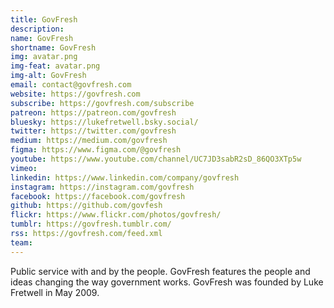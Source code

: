 ```yaml
---
title: GovFresh
description: 
name: GovFresh
shortname: GovFresh
img: avatar.png
img-feat: avatar.png
img-alt: GovFresh
email: contact@govfresh.com
website: https://govfresh.com
subscribe: https://govfresh.com/subscribe
patreon: https://patreon.com/govfresh
bluesky: https://lukefretwell.bsky.social/
twitter: https://twitter.com/govfresh
medium: https://medium.com/govfresh
figma: https://www.figma.com/@govfresh
youtube: https://www.youtube.com/channel/UC7JD3sabR2sD_86QO3XTp5w
vimeo: 
linkedin: https://www.linkedin.com/company/govfresh
instagram: https://instagram.com/govfresh
facebook: https://facebook.com/govfresh
github: https://github.com/govfesh
flickr: https://www.flickr.com/photos/govfresh/
tumblr: https://govfresh.tumblr.com/
rss: https://govfresh.com/feed.xml
team:
---
```


Public service with and by the people. GovFresh features the people and ideas changing the way government works. GovFresh was founded by Luke Fretwell in May 2009.
